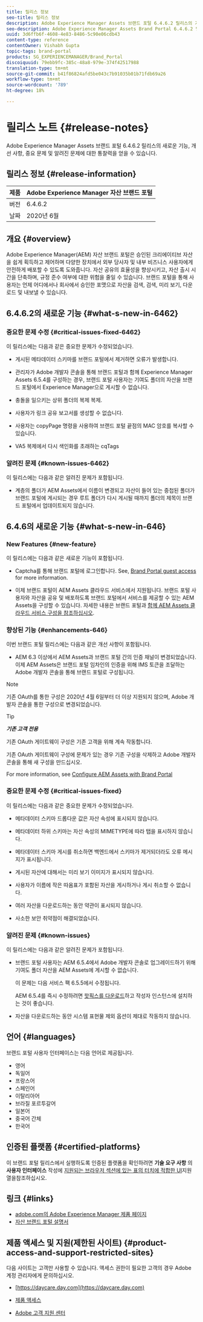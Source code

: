 ```yaml
---
title: 릴리스 정보
seo-title: 릴리스 정보
description: Adobe Experience Manager Assets 브랜드 포털 6.4.6.2 릴리스의 기능, 개선 사항, 중요 문제 및 알려진 문제에 대한 통찰력을 얻을 수 있습니다.
seo-description: Adobe Experience Manager Assets Brand Portal 6.4.6.2 릴리스의 개선 사항, 중요 문제 및 알려진 문제에 대한 통찰력을 얻을 수 있습니다.
uuid: 3d6ffb6f-4608-4e83-8486-5c90e06cdb43
content-type: reference
contentOwner: Vishabh Gupta
topic-tags: brand-portal
products: SG_EXPERIENCEMANAGER/Brand_Portal
discoiquuid: 79ebb9fc-385c-48a8-979e-374f42517988
translation-type: tm+mt
source-git-commit: b41f86824afd5be043c7b91035b01b71fdb69a26
workflow-type: tm+mt
source-wordcount: '789'
ht-degree: 18%

---
```



# 릴리스 노트 {#release-notes}

Adobe Experience Manager Assets 브랜드 포털 6.4.6.2 릴리스의 새로운 기능, 개선 사항, 중요 문제 및 알려진 문제에 대한 통찰력을 얻을 수 있습니다.

## 릴리스 정보 {#release-information}

| 제품 | Adobe Experience Manager 자산 브랜드 포털 |
|---|---|
| 버전 | 6.4.6.2 |
| 날짜 | 2020년 6월 |

## 개요 {#overview}

Adobe Experience Manager(AEM) 자산 브랜드 포털은 승인된 크리에이티브 자산을 쉽게 획득하고 제어하며 다양한 장치에서 외부 당사자 및 내부 비즈니스 사용자에게 안전하게 배포할 수 있도록 도와줍니다. 자산 공유의 효율성을 향상시키고, 자산 출시 시간을 단축하며, 규정 준수 여부에 대한 위험을 줄일 수 있습니다. 브랜드 포털을 통해 사용자는 언제 어디에서나 회사에서 승인한 포맷으로 자산을 검색, 검색, 미리 보기, 다운로드 및 내보낼 수 있습니다.

## 6.4.6.2의 새로운 기능 {#what-s-new-in-6462}

### 중요한 문제 수정 {#critical-issues-fixed-6462}

이 릴리스에는 다음과 같은 중요한 문제가 수정되었습니다.

* 게시된 메타데이터 스키마를 브랜드 포털에서 제거하면 오류가 발생합니다.

* 관리자가 Adobe 개발자 콘솔을 통해 브랜드 포털과 함께 Experience Manager Assets 6.5.4를 구성하는 경우, 브랜드 포털 사용자는 기여도 폴더의 자산을 브랜드 포털에서 Experience Manager으로 게시할 수 없습니다.

* 충돌을 일으키는 상위 폴더의 복제 복제.

* 사용자가 링크 공유 보고서를 생성할 수 없습니다.

* 사용자는 copyPage 명령을 사용하여 브랜드 포털 끝점의 MAC 암호를 복사할 수 있습니다.

* VA5 복제에서 다시 색인화를 초래하는 cqTags


### 알려진 문제 {#known-issues-6462}

이 릴리스에는 다음과 같은 알려진 문제가 포함됩니다.

* 계층의 폴더가 AEM Assets에서 이름이 변경되고 자산이 들어 있는 중첩된 폴더가 브랜드 포털에 게시되는 경우 루트 폴더가 다시 게시될 때까지 폴더의 제목이 브랜드 포털에서 업데이트되지 않습니다.


## 6.4.6의 새로운 기능 {#what-s-new-in-646}

### New Features {#new-feature}

이 릴리스에는 다음과 같은 새로운 기능이 포함됩니다.

* Captcha를 통해 브랜드 포털에 로그인합니다. See, [Brand Portal guest access](../using/guest-access.md) for more information.

* 이제 브랜드 포털이 AEM Assets 클라우드 서비스에서 지원됩니다. 브랜드 포털 사용자와 자산을 공유 및 배포하도록 브랜드 포털에서 서비스를 제공할 수 있는 AEM Assets을 구성할 수 있습니다.
자세한 내용은 브랜드 포털과 [함께 AEM Assets 클라우드 서비스 구성을 참조하십시오](https://docs.adobe.com/content/help/en/experience-manager-cloud-service/assets/brand-portal/configure-aem-assets-with-brand-portal.html).

### 향상된 기능 {#enhancements-646}

이번 브랜드 포털 릴리스에는 다음과 같은 개선 사항이 포함됩니다.

* AEM 6.3 이상에서 AEM Assets과 브랜드 포털 간의 인증 채널이 변경되었습니다. 이제 AEM Assets은 브랜드 포털 임차인의 인증을 위해 IMS 토큰을 조달하는 Adobe 개발자 콘솔을 통해 브랜드 포털로 구성됩니다.

>[!NOTE]
>
>기존 OAuth를 통한 구성은 2020년 4월 6일부터 더 이상 지원되지 않으며, Adobe 개발자 콘솔을 통한 구성으로 변경되었습니다.

>[!TIP]
>
>***기존 고객 전용***
>
>기존 OAuth 게이트웨이 구성은 기존 고객을 위해 계속 작동합니다.
>
>기존 OAuth 게이트웨이 구성에 문제가 있는 경우 기존 구성을 삭제하고 Adobe 개발자 콘솔을 통해 새 구성을 만드십시오.

For more information, see [Configure AEM Assets with Brand Portal](configure-aem-assets-with-brand-portal.md)

### 중요한 문제 수정 {#critical-issues-fixed}

이 릴리스에는 다음과 같은 중요한 문제가 수정되었습니다.

* 메타데이터 스키마 드롭다운 값은 자산 속성에 표시되지 않습니다.

* 메타데이터 하위 스키마는 자산 속성의 MIMETYPE에 따라 탭을 표시하지 않습니다.

* 메타데이터 스키마 게시를 취소하면 백엔드에서 스키마가 제거되더라도 오류 메시지가 표시됩니다.

* 게시된 자산에 대해서는 미리 보기 이미지가 표시되지 않습니다.

* 사용자가 이름에 작은 따옴표가 포함된 자산을 게시하거나 게시 취소할 수 없습니다.

* 여러 자산을 다운로드하는 동안 약관이 표시되지 않습니다.

* 사소한 보안 취약점이 해결되었습니다.

### 알려진 문제 {#known-issues}

이 릴리스에는 다음과 같은 알려진 문제가 포함됩니다.

* 브랜드 포털 사용자는 AEM 6.5.4에서 Adobe 개발자 콘솔로 업그레이드하기 위해 기여도 폴더 자산을 AEM Assets에 게시할 수 없습니다.

   이 문제는 다음 서비스 팩 6.5.5에서 수정됩니다.

   AEM 6.5.4를 즉시 수정하려면 [핫픽스를 다운로드](https://www.adobeaemcloud.com/content/marketplace/marketplaceProxy.html?packagePath=/content/companies/public/adobe/packages/cq650/hotfix/cq-6.5.0-hotfix-33041)하고 작성자 인스턴스에 설치하는 것이 좋습니다.

* 자산을 다운로드하는 동안 시스템 표현물 제외 옵션이 제대로 작동하지 않습니다.


## 언어 {#languages}

브랜드 포털 사용자 인터페이스는 다음 언어로 제공됩니다.

* 영어
* 독일어
* 프랑스어
* 스페인어
* 이탈리아어
* 브라질 포르투갈어
* 일본어
* 중국어 간체
* 한국어

## 인증된 플랫폼 {#certified-platforms}

이 브랜드 포털 릴리스에서 실행하도록 인증된 플랫폼을 확인하려면 **기술 요구 사항** 의 **사용자 인터페이스** 작성에 [지원되는 브라우저 섹션에 있는 표의 터치에 적합한 UI](https://helpx.adobe.com/experience-manager/6-4/sites/deploying/using/technical-requirements.html)지원 열을참조하십시오.

## 링크 {#links}

* [adobe.com의 Adobe Experience Manager 제품 페이지](http://www.adobe.com/in/marketing-cloud/experience-manager.html)
* [자산 브랜드 포털 설명서](https://helpx.adobe.com/experience-manager/brand-portal/user-guide.html)

## 제품 액세스 및 지원(제한된 사이트) {#product-access-and-support-restricted-sites}

다음 사이트는 고객만 사용할 수 있습니다. 액세스 권한이 필요한 고객의 경우 Adobe 계정 관리자에게 문의하십시오.

* [https://daycare.day.com](https://daycare.day.com)

* [제품 액세스](https://login.marketing.adobe.com)

* [Adobe 고객 지원 센터](https://helpx.adobe.com/contact.html)

